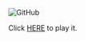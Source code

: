 ![GitHub](https://img.shields.io/github/license/joaoberte/p5js-game?style=flat-square)


Click [HERE](https://joaoberte.github.io/p5js-game/) to play it.

